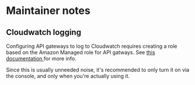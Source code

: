 # Maintainer notes

## Cloudwatch logging

Configuring API gateways to log to Cloudwatch requires creating a role based on the Amazon 
Managed role for API gatways. See [this documentation ](https://aws.amazon.com/premiumsupport/knowledge-center/api-gateway-cloudwatch-logs/) for more info.

Since this is usually unneeded noise, it's recommended to only turn it on via the console,
and only when you're actually using it.